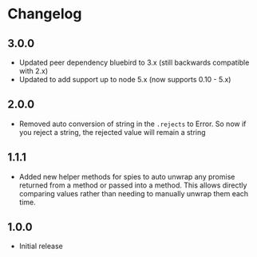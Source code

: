 # Changelog

3.0.0
---
- Updated peer dependency bluebird to 3.x (still backwards compatible with 2.x)
- Updated to add support up to node 5.x (now supports 0.10 - 5.x)

2.0.0
---
- Removed auto conversion of string in the `.rejects` to Error. So now if you reject a string, the rejected value will remain a string

1.1.1
---
- Added new helper methods for spies to auto unwrap any promise returned from a method or passed into a method. This allows directly comparing values rather than needing to manually unwrap them each time.

1.0.0
---
- Initial release
